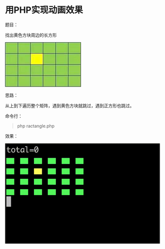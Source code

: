 # 用PHP实现动画效果

题目：

找出黄色方块周边的长方形

![question](./img/question.jpeg "question")

思路：

从上到下遍历整个矩阵，遇到黄色方块就跳过，遇到正方形也跳过。

命令行：

>php ractangle.php

效果：

![effect](./img/result.gif "effect")